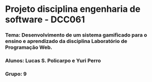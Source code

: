 # Projeto disciplina engenharia de software - DCC061

### **Tema:** Desenvolvimento de um sistema gamificado para o ensino e aprendizado da disciplina Laboratório de Programação Web.

### **Alunos:** Lucas S. Policarpo e Yuri Perro

### **Grupo:** 9
